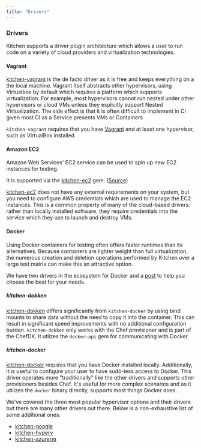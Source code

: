 ```yaml
---
title: "Drivers"
---
```


### Drivers

Kitchen supports a driver plugin architecture which allows a user to run code
on a variety of cloud providers and virtualization technologies.

#### Vagrant

[kitchen-vagrant](https://github.com/test-kitchen/kitchen-vagrant) is the de facto driver as it is free and keeps everything on a the local machine.
Vagrant itself abstracts other hypervisors, using Virtualbox by default which requires a platform which supports virtualization. For example, most hypervisors cannot run nested under other hypervisors or cloud VMs unless they explicitly support Nested Virtualization.
The side effect is that it is often difficult to implement in CI given most CI as a Service presents VMs or Containers

`kitchen-vagrant` requires that you have [Vagrant](https://www.vagrantup.com/downloads.html) and at least one hypervisor, such as VirtualBox installed.

#### Amazon EC2

Amazon Web Services' EC2 service can be used to spin up new EC2 instances for
testing.

It is supported via the [kitchen-ec2](https://rubygems.org/gems/kitchen-ec2)
gem.
([Source](https://github.com/test-kitchen/kitchen-ec2))

[kitchen-ec2](https://github.com/test-kitchen/kitchen-ec2) does not have any external requirements on your system, but you
need to configure AWS credentials which are used to manage the EC2 instances.
This is a common property of many of the cloud-based drivers: rather than
locally installed software, they require credentials into the service which
they use to launch and destroy VMs.

#### Docker

Using Docker containers for testing often offers faster runtimes than its
alternatives. Because containers are lighter weight than full virtualization,
the numerous creation and deletion operations performed by Kitchen over a large
test matrix can make this an attractive option.

We have two drivers in the ecosystem for Docker and a [post](https://blog.chef.io/2018/03/06/kitchen-docker-or-kitchen-dokken-using-test-kitchen-and-docker-for-fast-cookbook-testing/) to help you choose the best for your needs.

##### kitchen-dokken

[kitchen-dokken](https://github.com/test-kitchen/kitchen-dokken) differs significantly from `kitchen-docker` by using bind
mounts to share data without the need to copy it into the container.
This can result in significant speed improvements with no additional
configuration burden. `kitchen-dokken` only works with the Chef provisioner and is part of the ChefDK.
It utlizes the `docker-api` gem for communicating with Docker.

##### kitchen-docker

[kitchen-docker](https://github.com/test-kitchen/kitchen-docker) requires that you have Docker installed locally. Additionally,
it is useful to configure your user to have sudo-less access to Docker. This driver
operates more "traditionally" like the other drivers and supports other provisioners besides Chef.
It's useful for more complex scenarios and as it utilizes the `docker` binary directly, supports most
things Docker does.

We've covered the three most popular hypervisor options and their drivers but there are many other drivers out there. Below is a non-exhaustive list of some additional ones:

- [kitchen-google](https://github.com/test-kitchen/kitchen-google)
- [kitchen-hyperv](https://github.com/test-kitchen/kitchen-hyperv)
- [kitchen-azurerm](https://github.com/test-kitchen/kitchen-azurerm)

